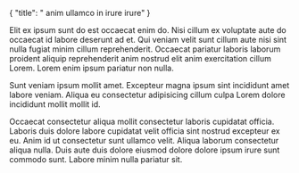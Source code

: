 {
  "title": " anim ullamco in irure irure"
}

Elit ex ipsum sunt do est occaecat enim do. Nisi cillum ex voluptate aute do occaecat id labore deserunt ad et. Qui veniam velit sunt cillum aute nisi sint nulla fugiat minim cillum reprehenderit. Occaecat pariatur laboris laborum proident aliquip reprehenderit anim nostrud elit anim exercitation cillum Lorem. Lorem enim ipsum pariatur non nulla.

Sunt veniam ipsum mollit amet. Excepteur magna ipsum sint incididunt amet labore veniam. Aliqua eu consectetur adipisicing cillum culpa Lorem dolore incididunt mollit mollit id.

Occaecat consectetur aliqua mollit consectetur laboris cupidatat officia. Laboris duis dolore labore cupidatat velit officia sint nostrud excepteur ex eu. Anim id ut consectetur sunt ullamco velit. Aliqua laborum consectetur aliqua nulla. Duis aute duis dolore eiusmod dolore dolore ipsum irure sunt commodo sunt. Labore minim nulla pariatur sit.